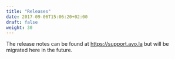 ```yaml
---
title: "Releases"
date: 2017-09-06T15:06:20+02:00
draft: false
weight: 30
---
```


The release notes can be found at https://support.avo.la but will be migrated here in the future. 